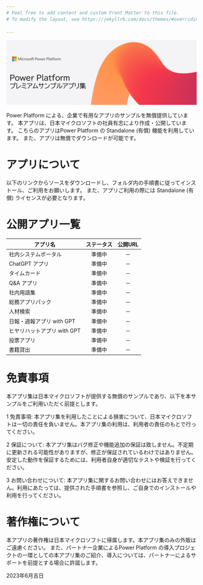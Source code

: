 ```yaml
---
# Feel free to add content and custom Front Matter to this file.
# To modify the layout, see https://jekyllrb.com/docs/themes/#overriding-theme-defaults

---
```

<!-- 画像の表示サンプル -->

![Power Platform プレミアムサンプル集](Title.png) 

Power Platform による、企業で有用なアプリのサンプルを無償提供しています。
本アプリは、日本マイクロソフトの社員有志により作成・公開しています。
こちらのアプリはPower Platform の Standalone (有償) 機能を利用しています。
また、アプリは無償でダウンロードが可能です。

# アプリについて
以下のリンクからソースをダウンロードし、フォルダ内の手順書に従ってインストール、ご利用をお願いします。
また、アプリご利用の際には Standalone (有償) ライセンスが必要となります。

# 公開アプリ一覧
<div style="text-align: center;">
<table>
  <thead>
    <tr>
      <th>アプリ名</th>
      <th>ステータス</th>
      <th>公開URL</th>
    </tr>
  </thead>
  <tbody>
    <tr>
      <td style="text-align: left;">社内システムポータル</td>
      <td style="text-align: center;">準備中</td>
      <td style="text-align: center;">－</td>
    </tr>
    <tr>
      <td style="text-align: left;">ChatGPT アプリ</td>
      <td>準備中</td>
      <td>－</td>
    </tr>
    <tr>
      <td style="text-align: left;">タイムカード</td>
      <td>準備中</td>
      <td>－</td>
    </tr>
    <tr>
      <td style="text-align: left;">Q&A アプリ</td>
      <td>準備中</td>
      <td>－</td>
    </tr>
    <tr>
      <td style="text-align: left;">社内用語集</td>
      <td>準備中</td>
      <td>－</td>
    </tr>
    <tr>
      <td style="text-align: left;">総務アプリパック</td>
      <td>準備中</td>
      <td>－</td>
    </tr>
    <tr>
     <td style="text-align: left;">人材検索</td>
      <td>準備中</td>
      <td>－</td>
    </tr>
    <tr>
      <td style="text-align: left;">日報・週報アプリ with GPT</td>
      <td>準備中</td>
      <td>－</td>
    </tr>
    <tr>
      <td style="text-align: left;">ヒヤリハットアプリ with GPT</td>
      <td>準備中</td>
      <td>－</td>
    </tr>
    <tr>
      <td style="text-align: left;">投票アプリ</td>
      <td>準備中</td>
      <td>－</td>
    </tr>
    <tr>
      <td style="text-align: left;">書籍貸出</td>
      <td>準備中</td>
      <td>－</td>
    </tr>
  </tbody>
</table>
</div>

# 免責事項
本アプリ集は日本マイクロソフトが提供する無償のサンプルであり、以下を本サンプルをご利用いただく前提とします。

1 免責事項: 本アプリ集を利用したことによる損害について、日本マイクロソフトは一切の責任を負いません。本アプリ集の利用は、利用者の責任のもとで行ってください。

2 保証について: 本アプリ集はバグ修正や機能追加の保証は致しません。不定期に更新される可能性がありますが、修正が保証されているわけではありません。安定した動作を保証するためには、利用者自身が適切なテストや検証を行ってください。

3 お問い合わせについて: 本アプリ集に関するお問い合わせにはお答えできません。利用にあたっては、提供された手順書を参照し、ご自身でのインストールや利用を行ってください。

# 著作権について
本アプリの著作権は日本マイクロソフトに帰属します。本アプリ集のみの外販はご遠慮ください。
また、パートナー企業によるPower Platform の導入プロジェクトの一環としての本アプリ集のご紹介、導入については、パートナーによるサポートを前提とする場合に許諾します。


2023年6月吉日
